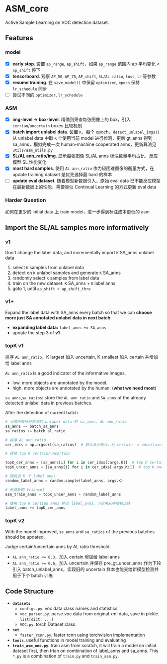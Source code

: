 # ASM_core

Active Sample Learning on VOC detection dataset.

## Features

### model
- [x] **early stop**. 设置 `ap_range`, `ap_shift`，如果 `ap_range` 范围内 ap 平均变化 < `ap_shift` 停下
- [x] **tensorboard**. 观察 `AP_50`, `AP_75`, `AP_shift`, `SL/AL ratio`, `loss`, `lr` 等参数
- [x] **resume training**. 在 `save_model()` 中保留 `optimizer`, `epoch` 保持 `lr_schedule` 同步
- [ ] 尝试不同的 `optimizer`, `lr_schedule`

### ASM
- [x] **img-level -> box-level**. 精确到筛查每张图像上的 box，引入 `certian`/`uncertain` boxes 比较机制
- [x] **batch import unlabel data**. 设置 `K`，每个 epoch，`detect_unlabel_imgs()` 从 unlabel data 中取 `K` 个使用当前 model 进行检测，更新 gt_anns 得到 sa_anns，模拟完成一次 human-machine cooperated anns，更新算法见 `utils/asm_utils.py` 
- [x] **SL/AL ann_ratio/img**. 显示每张图像 SL/AL anns 标注数量平均占比，反应模型 SL 性能变化
- [x] **most hard samples**. 使用 `AL ann_ratio` 作为较困难图像的衡量方式，在 update training dataset 是优先选择最 hard 的样本 
- [ ] **update eval dataset**. 随着模型新数据引入，原始 eval data 已不能反应模型在最新数据上的性能，需要类似 Continual Learning 的方式更新 eval data

### Harder Question
如何在更少的 initial data 上 train model，进一步得到标注成本更低的 asm


## Import the SL/AL samples more informatively

### v1

Don't change the label data, and incrementally import `K` SA_anns unlabel data

1. select `K` samples from unlabel data
2. detect on `K` unlabel samples and generate `K` SA_anns
3. randomly select `K` samples from label data
4. train on the new dataset: `K` SA_anns + `K` label anns
5. goto 1, until `ap_shift < ap_shift_thre`


### v1+

Expand the label data with SA_anns every batch so that we can **choose more just SA annotated unlabel data in next batch**. 

- **expanding label data:** `label_anns += SA_anns`
- update the step 3 of **v1**


### topK v1

排序 `AL ann_ratio`，K largest 加入 uncertain, K smallest 加入 certain 并增加给 label anns

`AL ann_ratio` is a good indicator of the informative images.
- low. more objects are annotated by the model. 
- high. more objects are annotated by the human. (**what we need most**) 

`sa_anns`,`sa_ratios`: store the `AL ann_ratio` and `SA_anns` of the already detected unlabel data in previous batches.

After the detection of current batch

```py
# 当前所有已经检测的 unlabel data 的 sa_anns, AL ann_ratio
sa_anns += batch_sa_anns
sa_ratios += batch_al_ratio

# 排序 AL ann_ratio
cer_idxs = np.argsort(sa_ratios)  # 默认从小到大，从 certain -> uncertain

# 选择 top K certain/uncertain

topK_cer_anns = [sa_anns[i] for i in cer_idxs[:args.K]]  # top K certain
topK_uncer_anns = [sa_anns[i] for i in cer_idxs[-args.K:]]  # top K uncertain

# 随机选 K 个 label anns
random_label_anns = random.sample(label_anns, args.K)

# 形成新的 trianset
asm_train_anns = topK_uncer_anns + random_label_anns

# 使用 top K certian anns 补充 label_anns，下轮再从中随机选择
label_anns += topK_cer_anns
```

### topK v2

With the model improved, `sa_anns` and `sa_ratios` of the previous batches should be updated. 

Judge certain/uncertain anns by AL ratio threshold.
- `AL ann_ratio <= 0.3`，加入 certain 增加给 label anns
- `AL ann_ratio >= 0.6`，加入 uncertain 并保存 pre_gt_uncer_anns 作为下轮引入 batch_unlabel_anns，实现旧的 uncertain 样本也能交给新模型检测并用于下个 batch 训练

## Code Structure

- **`datasets`**.
  - `configs.py`. voc data class names and statistics.
  - `voc_parser.py`. parse voc data from original xml data, save in pickle. `list[dict, ...]`
  - `VOC.py`. torch Dataset class.
- **`net`**. 
  - `faster_rcnn.py`. faster rcnn using torchvision implementation 
- **`tools`**. useful functions in model training and evaluating
- **`train_asm_one.py`**. train asm from scratch, it will train a model on initial dataset first, then trian on combination of label_anns and sa_anns. This `*.py` is a combination of `train.py` and `train_asm.py`. 


